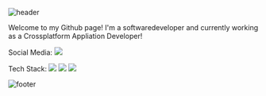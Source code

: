 
![header](https://capsule-render.vercel.app/api?type=slice&color=96b4ff&section=header&text=print('Welcome!');&rotate=8&fontSize=40&fontAlign=77&fontAlignY=20&fontColor=ffffff)

Welcome to my Github page! I'm a softwaredeveloper and currently working as a Crossplatform Appliation Developer!

Social Media: <a href="https://www.instagram.com/jake.seooo/" target="_blank"><img src="https://img.shields.io/badge/Instagram-E4405F?style=flat-square&logo=Instagram&logoColor=white"/></a>

Tech Stack: <img src="https://img.shields.io/badge/Flutter-02569B?style=flat-square&logo=Flutter&logoColor=white"/> <img src="https://img.shields.io/badge/Dart-0175C2?style=flat-square&logo=Dart&logoColor=white"/> <img src="https://img.shields.io/badge/Firebase-FFCA28?style=flat-square&logo=Firebase&logoColor=white"/>

![footer](https://capsule-render.vercel.app/api?type=slice&color=96b4ff&section=footer&height=50)
